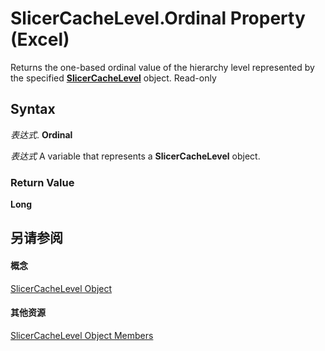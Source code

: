 
# SlicerCacheLevel.Ordinal Property (Excel)

Returns the one-based ordinal value of the hierarchy level represented by the specified  **[SlicerCacheLevel](d73ff7ab-4d7a-6a73-3716-11dc6716688d.md)** object. Read-only


## Syntax

 _表达式_. **Ordinal**

 _表达式_ A variable that represents a **SlicerCacheLevel** object.


### Return Value

 **Long**


## 另请参阅


#### 概念


[SlicerCacheLevel Object](d73ff7ab-4d7a-6a73-3716-11dc6716688d.md)
#### 其他资源


[SlicerCacheLevel Object Members](http://msdn.microsoft.com/library/a72de83d-7c11-33c3-5a6e-249024f1e0ac%28Office.15%29.aspx)